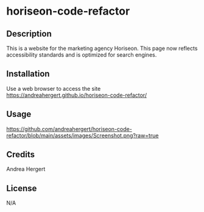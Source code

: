 # horiseon-code-refactor

## Description
This is a website for the marketing agency Horiseon. This page now reflects accessibility standards and is optimized for search engines.

## Installation
Use a web browser to access the site https://andreahergert.github.io/horiseon-code-refactor/


## Usage
https://github.com/andreahergert/horiseon-code-refactor/blob/main/assets/images/Screenshot.png?raw=true

## Credits
Andrea Hergert

## License
N/A